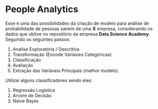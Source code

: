# People Analytics
Esse é uma das possibilidades da criação de modelo para análise de probabilidade de pessoas saírem de uma **X** empresa, considerando os dados que obtive no repositório da empresa **Data Science Academy**.
Seguindo os seguintes passos:
1. Analise Exploratória / Descritiva
2. Transformação (Encode Variávies Categóricas)
3. Classificação
4. Avaliação
5. Extração das Variáveis Principais (melhor modelo).

Utilizei alguns classificadores sendo eles:

1. Regressão Logística
2. Arvore de Decisão
3. Naive Bayes







